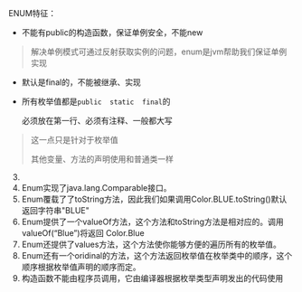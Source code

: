 ENUM特征：

- 不能有public的构造函数，保证单例安全，不能new

> 解决单例模式可通过反射获取实例的问题，enum是jvm帮助我们保证单例实现

- 默认是final的，不能被继承、实现

- 所有枚举值都是`public  static  final`的

  必须放在第一行、必须有注释、一般都大写

> 这一点只是针对于枚举值
>
> 其他变量、方法的声明使用和普通类一样

3. 
4. Enum实现了java.lang.Comparable接口。
5. Enum覆载了了toString方法，因此我们如果调用Color.BLUE.toString()默认返回字符串"BLUE"
6. Enum提供了一个valueOf方法，这个方法和toString方法是相对应的。调用valueOf(“Blue”)将返回 Color.Blue
7. Enum还提供了values方法，这个方法使你能够方便的遍历所有的枚举值。
8. Enum还有一个oridinal的方法，这个方法返回枚举值在枚举类中的顺序，这个顺序根据枚举值声明的顺序而定。
9. 构造函数不能由程序员调用，它由编译器根据枚举类型声明发出的代码使用

